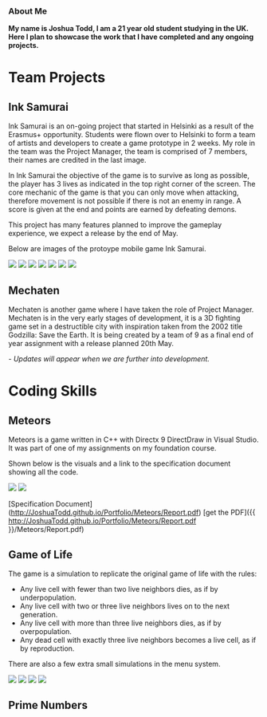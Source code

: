 ### About Me


**My name is Joshua Todd, I am a 21 year old student studying in the UK.
Here I plan to showcase the work that I have completed and any ongoing projects.**


# Team Projects

## Ink Samurai

Ink Samurai is an on-going project that started in Helsinki as a result of the Erasmus+ opportunity.
Students were flown over to Helsinki to form a team of artists and developers to create a game prototype in 2 weeks.
My role in the team was the Project Manager, the team is comprised of 7 members, their names are credited in the last image.

In Ink Samurai the objective of the game is to survive as long as possible, the player has 3 lives as indicated in the top right corner of the screen. The core mechanic of the game is that you can only move when attacking, therefore movement is not possible if there is not an enemy in range. A score is given at the end and points are earned by defeating demons.

This project has many features planned to improve the gameplay experience, we expect a release by the end of May.

Below are images of the protoype mobile game Ink Samurai.

<img src="Portfolio/Ink%20Samurai/Images/Screenshot_2019-02-27-18-03-02-277_com.Name.InkSamurai.png">

<img src="Portfolio/Ink%20Samurai/Images/Screenshot_2019-02-27-18-02-38-137_com.Name.InkSamurai.png">

<img src="Portfolio/Ink%20Samurai/Images/Screenshot_2019-02-27-18-02-41-015_com.Name.InkSamurai.png">

<img src="Portfolio/Ink%20Samurai/Images/Screenshot_2019-02-27-18-02-32-125_com.Name.InkSamurai.png">

<img src="Portfolio/Ink%20Samurai/Images/Screenshot_2019-02-27-18-02-52-138_com.Name.InkSamurai.png">

<img src="Portfolio/Ink%20Samurai/Images/Screenshot_2019-02-27-18-02-57-676_com.Name.InkSamurai.png">

<img src="Portfolio/Ink%20Samurai/Images/Screenshot_2019-02-27-18-02-12-901_com.Name.InkSamurai.png">


## Mechaten

Mechaten is another game where I have taken the role of Project Manager. Mechaten is in the very early stages of development, it is a 3D fighting game set in a destructible city with inspiration taken from the 2002 title Godzilla: Save the Earth. It is being created by a team of 9 as a final end of year assignment with a release planned 20th May.

*- Updates will appear when we are further into development.*

# Coding Skills

## Meteors

Meteors is a game written in C++ with Directx 9 DirectDraw in Visual Studio. It was part of one of my assignments on my foundation course.

Shown below is the visuals and a link to the specification document showing all the code.

<img src="Portfolio/Meteors/Meteors.png">

<img src="Portfolio/Meteors/earth.png">

[Specification Document] (http://JoshuaTodd.github.io/Portfolio/Meteors/Report.pdf)
[get the PDF]({{ http://JoshuaTodd.github.io/Portfolio/Meteors/Report.pdf }}/Meteors/Report.pdf)

## Game of Life

The game is a simulation to replicate the original game of life with the rules:

* Any live cell with fewer than two live neighbors dies, as if by underpopulation.
* Any live cell with two or three live neighbors lives on to the next generation.
* Any live cell with more than three live neighbors dies, as if by overpopulation.
* Any dead cell with exactly three live neighbors becomes a live cell, as if by reproduction.

There are also a few extra small simulations in the menu system.

<img src="Portfolio/Game of life/Images/Menu.PNG">

<img src="Portfolio/Game of life/Images/GOL.PNG">

<img src="Portfolio/Game of life/Images/Colours.PNG">

<img src="Portfolio/Game of life/Images/Move.PNG">

## Prime Numbers
